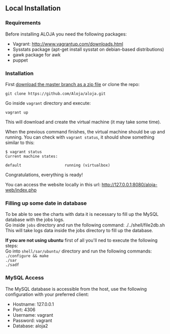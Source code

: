 
## Local Installation

### Requirements

Before installing ALOJA you need the following packages:

- Vagrant: http://www.vagrantup.com/downloads.html
- Sysstats package (apt-get install sysstat on debian-based distributions)
- gawk package for awk 
- puppet

### Installation

First [download the master branch as a zip file](https://github.com/Aloja/aloja/archive/master.zip) or clone the repo:

    git clone https://github.com/Aloja/aloja.git

Go inside `vagrant` directory and execute:

    vagrant up

This will download and create the virtual machine (it may take some time).

When the previous command finishes, the virtual machine should be up and running. You can check with `vagrant status`, it should show something similar to this:

    $ vagrant status
    Current machine states:

    default                   running (virtualbox)

Congratulations, everything is ready!

You can access the website locally in this url: http://127.0.0.1:8080/aloja-web/index.php

### Filling up some date in database
To be able to see the charts with data it is necessary to fill up the MySQL database with the jobs logs.  
Go inside `jobs` directory and run the following command:
./../shell/file2db.sh
This will take logs data inside the jobs directory to fill up the database.  

**If you are not using ubuntu** first of all you'll ned to execute the following steps:  
Go into `shell/sar/ubuntu/` directory and run the following commands:  
`./configure && make`  
`./sar`    
`./sadf`  

### MySQL Access

The MySQL database is accessible from the host, use the following configuration with your preferred client:

- Hostname: 127.0.0.1
- Port: 4306
- Username: vagrant
- Password: vagrant
- Database: aloja2
